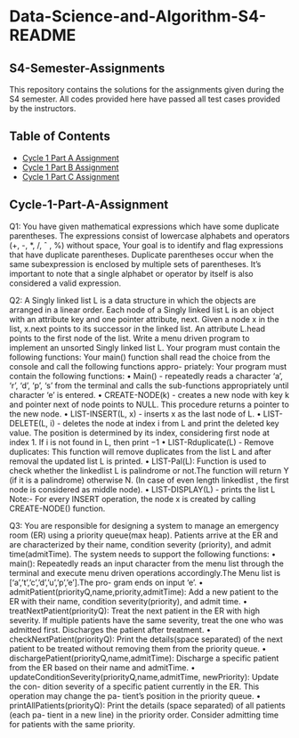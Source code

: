 # Data-Science-and-Algorithm-S4-README

## S4-Semester-Assignments
This repository contains the solutions for the assignments given during the S4 semester. All codes provided here have passed all test cases provided by the instructors.

## Table of Contents
* [Cycle 1 Part A Assignment](#cycle-1-part-A-assignment)
* [Cycle 1 Part B Assignment](#Cycle-1-Part-B-Assignment)
* [Cycle 1 Part C Assignment](#Cycle-1-Part-C-Assignment)


## Cycle-1-Part-A-Assignment

Q1: You have given mathematical expressions which have some duplicate parentheses. The expressions
consist of lowercase alphabets and operators (+, -, *, /, ˆ , %) without space, Your goal is to
identify and flag expressions that have duplicate parentheses. Duplicate parentheses occur when 
the same subexpression is enclosed by multiple sets of parentheses. It’s important to note that a
single alphabet or operator by itself is also considered a valid expression.

Q2: A Singly linked list L is a data structure in which the objects are arranged in a linear order.
Each node of a Singly linked list L is an object with an attribute key and one pointer attribute,
next. Given a node x in the list, x.next points to its successor in the linked list. An attribute
L.head points to the first node of the list.
Write a menu driven program to implement an unsorted Singly linked list L. Your program
must contain the following functions:
Your main() function shall read the choice from the console and call the following functions appro-
priately: Your program must contain the following functions:
• Main() - repeatedly reads a character ‘a’, ‘r’, ‘d’, ‘p’, ‘s’ from the terminal and calls the
sub-functions appropriately until character ‘e’ is entered.
• CREATE-NODE(k) - creates a new node with key k and pointer next of node points to
NULL. This procedure returns a pointer to the new node.
• LIST-INSERT(L, x) - inserts x as the last node of L.
• LIST-DELETE(L, i) - deletes the node at index i from L and print the deleted key value.
The position is determined by its index, considering first node at index 1. If i is not found in
L, then print −1
• LIST-Rduplicate(L) - Remove duplicates: This function will remove duplicates from the
list L and after removal the updated list L is printed.
• LIST-Pal(L): Function is used to check whether the linkedlist L is palindrome or not.The
function will return Y (if it is a palindrome) otherwise N.
(In case of even length linkedlist , the first node is considered as middle node).
• LIST-DISPLAY(L) - prints the list L
Note:- For every INSERT operation, the node x is created by calling CREATE-NODE() function.

Q3: You are responsible for designing a system to manage an emergency room (ER) using a priority
queue(max heap). Patients arrive at the ER and are characterized by their name, condition
severity (priority), and admit time(admitTime). The system needs to support the following
functions:
• main(): Repeatedly reads an input character from the menu list through the terminal and
execute menu driven operations accordingly.The Menu list is [‘a’,’t’,’c’,’d’,’u’,’p’,’e’].The pro-
gram ends on input ‘e’.
• admitPatient(priorityQ,name,priority,admitTime): Add a new patient to the ER with
their name, condition severity(priority), and admit time.
• treatNextPatient(priorityQ): Treat the next patient in the ER with high severity. If
multiple patients have the same severity, treat the one who was admitted first. Discharges
the patient after treatment.
• checkNextPatient(priorityQ): Print the details(space separated) of the next patient to be
treated without removing them from the priority queue.
• dischargePatient(priorityQ,name,admitTime): Discharge a specific patient from the
ER based on their name and admitTime.
• updateConditionSeverity(priorityQ,name,admitTime, newPriority): Update the con-
dition severity of a specific patient currently in the ER. This operation may change the pa-
tient’s position in the priority queue.
• printAllPatients(priorityQ): Print the details (space separated) of all patients (each pa-
tient in a new line) in the priority order. Consider admitting time for patients with the same
priority.
